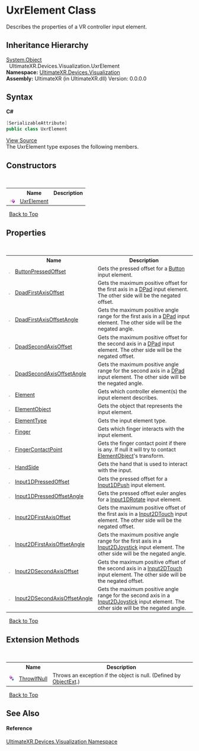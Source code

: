 # UxrElement Class
 

Describes the properties of a VR controller input element.


## Inheritance Hierarchy
<a href="https://docs.microsoft.com/dotnet/api/system.object" target="_blank" rel="noopener noreferrer">System.Object</a><br />&nbsp;&nbsp;UltimateXR.Devices.Visualization.UxrElement<br />
**Namespace:**&nbsp;<a href="N_UltimateXR_Devices_Visualization">UltimateXR.Devices.Visualization</a><br />**Assembly:**&nbsp;UltimateXR (in UltimateXR.dll) Version: 0.0.0.0

## Syntax

**C#**<br />
``` C#
[SerializableAttribute]
public class UxrElement
```

<a href="UltimateXR/Scripts/Devices/Visualization/UxrElement.cs" rel="noopener noreferrer" title="View the source code">View Source</a><br />
The UxrElement type exposes the following members.


## Constructors
&nbsp;<table><tr><th></th><th>Name</th><th>Description</th></tr><tr><td>![Public method](media/pubmethod.gif "Public method")</td><td><a href="M_UltimateXR_Devices_Visualization_UxrElement__ctor">UxrElement</a></td><td /></tr></table>&nbsp;
<a href="#uxrelement-class">Back to Top</a>

## Properties
&nbsp;<table><tr><th></th><th>Name</th><th>Description</th></tr><tr><td>![Public property](media/pubproperty.gif "Public property")</td><td><a href="P_UltimateXR_Devices_Visualization_UxrElement_ButtonPressedOffset">ButtonPressedOffset</a></td><td>
Gets the pressed offset for a <a href="T_UltimateXR_Devices_Visualization_UxrElementType">Button</a> input element.</td></tr><tr><td>![Public property](media/pubproperty.gif "Public property")</td><td><a href="P_UltimateXR_Devices_Visualization_UxrElement_DpadFirstAxisOffset">DpadFirstAxisOffset</a></td><td>
Gets the maximum positive offset for the first axis in a <a href="T_UltimateXR_Devices_Visualization_UxrElementType">DPad</a> input element. The other side will be the negated offset.</td></tr><tr><td>![Public property](media/pubproperty.gif "Public property")</td><td><a href="P_UltimateXR_Devices_Visualization_UxrElement_DpadFirstAxisOffsetAngle">DpadFirstAxisOffsetAngle</a></td><td>
Gets the maximum positive angle range for the first axis in a <a href="T_UltimateXR_Devices_Visualization_UxrElementType">DPad</a> input element. The other side will be the negated angle.</td></tr><tr><td>![Public property](media/pubproperty.gif "Public property")</td><td><a href="P_UltimateXR_Devices_Visualization_UxrElement_DpadSecondAxisOffset">DpadSecondAxisOffset</a></td><td>
Gets the maximum positive offset for the second axis in a <a href="T_UltimateXR_Devices_Visualization_UxrElementType">DPad</a> input element. The other side will be the negated offset.</td></tr><tr><td>![Public property](media/pubproperty.gif "Public property")</td><td><a href="P_UltimateXR_Devices_Visualization_UxrElement_DpadSecondAxisOffsetAngle">DpadSecondAxisOffsetAngle</a></td><td>
Gets the maximum positive angle range for the second axis in a <a href="T_UltimateXR_Devices_Visualization_UxrElementType">DPad</a> input element. The other side will be the negated angle.</td></tr><tr><td>![Public property](media/pubproperty.gif "Public property")</td><td><a href="P_UltimateXR_Devices_Visualization_UxrElement_Element">Element</a></td><td>
Gets which controller element(s) the input element describes.</td></tr><tr><td>![Public property](media/pubproperty.gif "Public property")</td><td><a href="P_UltimateXR_Devices_Visualization_UxrElement_ElementObject">ElementObject</a></td><td>
Gets the object that represents the input element.</td></tr><tr><td>![Public property](media/pubproperty.gif "Public property")</td><td><a href="P_UltimateXR_Devices_Visualization_UxrElement_ElementType">ElementType</a></td><td>
Gets the input element type.</td></tr><tr><td>![Public property](media/pubproperty.gif "Public property")</td><td><a href="P_UltimateXR_Devices_Visualization_UxrElement_Finger">Finger</a></td><td>
Gets which finger interacts with the input element.</td></tr><tr><td>![Public property](media/pubproperty.gif "Public property")</td><td><a href="P_UltimateXR_Devices_Visualization_UxrElement_FingerContactPoint">FingerContactPoint</a></td><td>
Gets the finger contact point if there is any. If null it will try to contact <a href="P_UltimateXR_Devices_Visualization_UxrElement_ElementObject">ElementObject</a>'s transform.</td></tr><tr><td>![Public property](media/pubproperty.gif "Public property")</td><td><a href="P_UltimateXR_Devices_Visualization_UxrElement_HandSide">HandSide</a></td><td>
Gets the hand that is used to interact with the input.</td></tr><tr><td>![Public property](media/pubproperty.gif "Public property")</td><td><a href="P_UltimateXR_Devices_Visualization_UxrElement_Input1DPressedOffset">Input1DPressedOffset</a></td><td>
Gets the pressed offset for a <a href="T_UltimateXR_Devices_Visualization_UxrElementType">Input1DPush</a> input element.</td></tr><tr><td>![Public property](media/pubproperty.gif "Public property")</td><td><a href="P_UltimateXR_Devices_Visualization_UxrElement_Input1DPressedOffsetAngle">Input1DPressedOffsetAngle</a></td><td>
Gets the pressed offset euler angles for a <a href="T_UltimateXR_Devices_Visualization_UxrElementType">Input1DRotate</a> input element.</td></tr><tr><td>![Public property](media/pubproperty.gif "Public property")</td><td><a href="P_UltimateXR_Devices_Visualization_UxrElement_Input2DFirstAxisOffset">Input2DFirstAxisOffset</a></td><td>
Gets the maximum positive offset of the first axis in a <a href="T_UltimateXR_Devices_Visualization_UxrElementType">Input2DTouch</a> input element. The other side will be the negated offset.</td></tr><tr><td>![Public property](media/pubproperty.gif "Public property")</td><td><a href="P_UltimateXR_Devices_Visualization_UxrElement_Input2DFirstAxisOffsetAngle">Input2DFirstAxisOffsetAngle</a></td><td>
Gets the maximum positive angle range for the first axis in a <a href="T_UltimateXR_Devices_Visualization_UxrElementType">Input2DJoystick</a> input element. The other side will be the negated angle.</td></tr><tr><td>![Public property](media/pubproperty.gif "Public property")</td><td><a href="P_UltimateXR_Devices_Visualization_UxrElement_Input2DSecondAxisOffset">Input2DSecondAxisOffset</a></td><td>
Gets the maximum positive offset of the second axis in a <a href="T_UltimateXR_Devices_Visualization_UxrElementType">Input2DTouch</a> input element. The other side will be the negated offset.</td></tr><tr><td>![Public property](media/pubproperty.gif "Public property")</td><td><a href="P_UltimateXR_Devices_Visualization_UxrElement_Input2DSecondAxisOffsetAngle">Input2DSecondAxisOffsetAngle</a></td><td>
Gets the maximum positive angle range for the second axis in a <a href="T_UltimateXR_Devices_Visualization_UxrElementType">Input2DJoystick</a> input element. The other side will be the negated angle.</td></tr></table>&nbsp;
<a href="#uxrelement-class">Back to Top</a>

## Extension Methods
&nbsp;<table><tr><th></th><th>Name</th><th>Description</th></tr><tr><td>![Public Extension Method](media/pubextension.gif "Public Extension Method")</td><td><a href="M_UltimateXR_Extensions_System_ObjectExt_ThrowIfNull">ThrowIfNull</a></td><td>
Throws an exception if the object is null.
 (Defined by <a href="T_UltimateXR_Extensions_System_ObjectExt">ObjectExt</a>.)</td></tr></table>&nbsp;
<a href="#uxrelement-class">Back to Top</a>

## See Also


#### Reference
<a href="N_UltimateXR_Devices_Visualization">UltimateXR.Devices.Visualization Namespace</a><br />